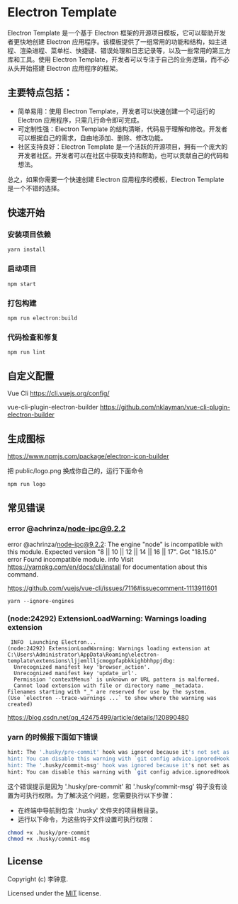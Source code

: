 # Electron Template

Electron Template 是一个基于 Electron 框架的开源项目模板，它可以帮助开发者更快地创建 Electron 应用程序。该模板提供了一组常用的功能和结构，如主进程、渲染进程、菜单栏、快捷键、错误处理和日志记录等，以及一些常用的第三方库和工具。使用 Electron Template，开发者可以专注于自己的业务逻辑，而不必从头开始搭建 Electron 应用程序的框架。

## 主要特点包括：

- 简单易用：使用 Electron Template，开发者可以快速创建一个可运行的 Electron 应用程序，只需几行命令即可完成。
- 可定制性强：Electron Template 的结构清晰，代码易于理解和修改。开发者可以根据自己的需求，自由地添加、删除、修改功能。
- 社区支持良好：Electron Template 是一个活跃的开源项目，拥有一个庞大的开发者社区。开发者可以在社区中获取支持和帮助，也可以贡献自己的代码和想法。

总之，如果你需要一个快速创建 Electron 应用程序的模板，Electron Template 是一个不错的选择。

## 快速开始

### 安装项目依赖

```
yarn install
```

### 启动项目

```
npm start
```

### 打包构建

```
npm run electron:build
```

### 代码检查和修复

```
npm run lint
```

## 自定义配置

Vue Cli https://cli.vuejs.org/config/

vue-cli-plugin-electron-builder https://github.com/nklayman/vue-cli-plugin-electron-builder

## 生成图标

https://www.npmjs.com/package/electron-icon-builder

把 public/logo.png 换成你自己的，运行下面命令

```bash
npm run logo
```

## 常见错误

### error @achrinza/node-ipc@9.2.2

error @achrinza/node-ipc@9.2.2: The engine "node" is incompatible with this module. Expected version "8 || 10 || 12 || 14 || 16 || 17". Got "18.15.0"
error Found incompatible module.
info Visit https://yarnpkg.com/en/docs/cli/install for documentation about this command.

https://github.com/vuejs/vue-cli/issues/7116#issuecomment-1113911601

```
yarn --ignore-engines
```

### (node:24292) ExtensionLoadWarning: Warnings loading extension

```
 INFO  Launching Electron...
(node:24292) ExtensionLoadWarning: Warnings loading extension at C:\Users\Administrator\AppData\Roaming\electron-template\extensions\ljjemllljcmogpfapbkkighbhhppjdbg:
  Unrecognized manifest key 'browser_action'.
  Unrecognized manifest key 'update_url'.
  Permission 'contextMenus' is unknown or URL pattern is malformed.
  Cannot load extension with file or directory name _metadata. Filenames starting with "_" are reserved for use by the system.
(Use `electron --trace-warnings ...` to show where the warning was created)
```

https://blog.csdn.net/qq_42475499/article/details/120890480

### yarn 的时候报下面如下错误

```bash
hint: The '.husky/pre-commit' hook was ignored because it's not set as executable.
hint: You can disable this warning with `git config advice.ignoredHook false`.
hint: The '.husky/commit-msg' hook was ignored because it's not set as executable.
hint: You can disable this warning with `git config advice.ignoredHook false`.
```

这个错误提示是因为 '.husky/pre-commit' 和 '.husky/commit-msg' 钩子没有设置为可执行权限。为了解决这个问题，您需要执行以下步骤：

- 在终端中导航到包含 '.husky' 文件夹的项目根目录。
- 运行以下命令，为这些钩子文件设置可执行权限：

```bash
chmod +x .husky/pre-commit
chmod +x .husky/commit-msg
```

## License

Copyright (c) 李钟意.

Licensed under the [MIT](LICENSE.txt) license.
